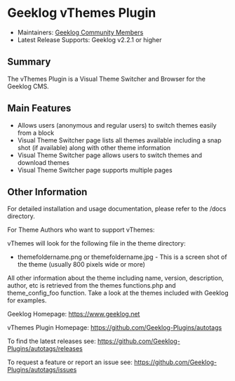 # Geeklog vThemes Plugin

* Maintainers: [Geeklog Community Members](https://github.com/Geeklog-Plugins/autotags/graphs/contributors)
* Latest Release Supports: Geeklog v2.2.1 or higher

## Summary

The vThemes Plugin is a Visual Theme Switcher and Browser for the Geeklog CMS.

## Main Features

* Allows users (anonymous and regular users) to switch themes easily from a block 
* Visual Theme Switcher page lists all themes available including a snap shot (if available) along with other theme information
* Visual Theme Switcher page allows users to switch themes and download themes
* Visual Theme Switcher page supports multiple pages

## Other Information

For detailed installation and usage documentation, please refer to the /docs
directory.

For Theme Authors who want to support vThemes:

vThemes will look for the following file in the theme directory:
- themefoldername.png or themefoldername.jpg - This is a screen shot 
	of the theme (usually 800 pixels wide or more)

All other information about the theme including name, version, description, 
author, etc is retrieved from the themes functions.php and theme_config_foo 
function. Take a look at the themes included with Geeklog for examples.

Geeklog Homepage:
https://www.geeklog.net

vThemes Plugin Homepage:
https://github.com/Geeklog-Plugins/autotags

To find the latest releases see:
https://github.com/Geeklog-Plugins/autotags/releases

To request a feature or report an issue see: 
https://github.com/Geeklog-Plugins/autotags/issues
